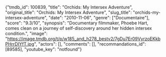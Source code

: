 {"tmdb_id": 100839, "title": "Orchids: My Intersex Adventure", "original_title": "Orchids: My Intersex Adventure", "slug_title": "orchids-my-intersex-adventure", "date": "2010-11-06", "genre": ["Documentaire"], "score": "9.3/10", "synopsis": "Documentary filmmaker, Phoebe Hart, comes clean on a journey of self-discovery around her hidden intersex condition.", "image": "https://image.tmdb.org/t/p/w185_and_h278_bestv2/7gDu7Er09VyrzoEKkbPHrrDIYfT.jpg", "actors": [], "comments": [], "recommandations_id": [89585], "youtube_key": "notfound"}
